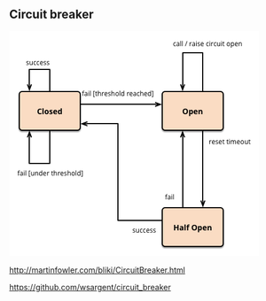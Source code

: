 ## Circuit breaker

<img src="static/circuit-breaker-state-machine.png" style="background-color: #fff" />

http://martinfowler.com/bliki/CircuitBreaker.html

https://github.com/wsargent/circuit_breaker
